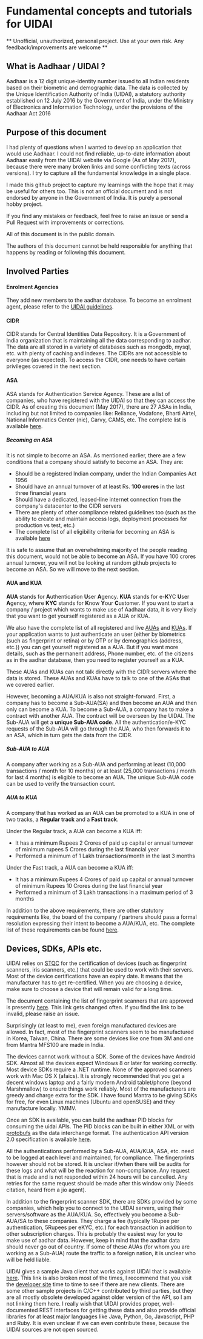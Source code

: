 # Fundamental concepts and tutorials for UIDAI
** Unofficial, unauthorized, personal project. Use at your own risk. Any feedback/improvements are welcome **

## What is Aadhaar / UIDAI ?
Aadhaar is a 12 digit unique-identity number issued to all Indian residents based on their biometric and demographic data. The data is collected by the Unique Identification Authority of India (UIDAI), a statutory authority established on 12 July 2016 by the Government of India, under the Ministry of Electronics and Information Technology, under the provisions of the Aadhaar Act 2016

## Purpose of this document
I had plenty of questions when I wanted to develop an application that would use Aadhaar. I could not find reliable, up-to-date information about Aadhaar easily from the UIDAI website via Google (As of May 2017), because there were many broken links and some conflicting texts (across versions). I try to capture all the fundamental knowledge in a single place.

I made this github project to capture my learnings with the hope that it may be useful for others too. This is not an official document and is not endorsed by anyone in the Government of India. It is purely a personal hobby project. 

If you find any mistakes or feedback, feel free to raise an issue or send a Pull Request with improvements or corrections. 

All of this document is in the public domain. 

The authors of this document cannot be held responsible for anything that happens by reading or following this document.

## Involved Parties

#### Enrolment Agencies
They add new members to the aadhar database. To become an enrolment agent, please refer to the [UIDAI guidelines](https://uidai.gov.in/enrolment-update/ecosystem-partners/enrolment-agencies.html).

#### CIDR
CIDR stands for Central Identities Data Repository. It is a Government of India organization that is maintaining all the data corresponding to aadhar. The data are all stored in a variety of databases such as mongodb, mysql, etc. with plenty of caching and indexes. The CIDRs are not accessible to everyone (as expected). To access the CIDR, one needs to have certain privileges covered in the next section.

#### ASA
ASA stands for Authentication Service Agency. These are a list of companies, who have registered with the UIDAI so that they can access the CIDR. As of creating this document (May 2017), there are 27 ASAs in India, including but not limited to companies like: Reliance, Vodafone, Bharti Airtel, 	National Informatics Center (nic), Carvy, CAMS, etc. The complete list is available [here](https://uidai.gov.in/images/list_of_live_asa.pdf).

##### Becoming an ASA
It is not simple to become an ASA. As mentioned earlier, there are a few conditions that a company should satisfy to become an ASA. They are:
* Should be a registered Indian company,  under the Indian Companies Act 1956
* Should have an annual turnover of at least Rs. **100 crores** in the last three financial years
* Should have a dedicated, leased-line internet connection from the company's datacenter to the CIDR servers
* There are plenty of other compliance related guidelines too (such as the ability to create and maintain access logs, deployment processes for production vs test, etc.)
* The complete list of all eligibility criteria for becoming an ASA is available [here](https://authportal.uidai.gov.in/home-articles?urlTitle=asa-eligibility-criteria&pageType=authentication)

It is safe to assume that an overwhelming majority of the people reading this document, would not be able to become an ASA. If you have 100 crores annual turnover, you will not be looking at random github projects to become an ASA. So we will move to the next section.

#### AUA and KUA
**AUA** stands for **A**uthentication **U**ser **A**gency. **KUA** stands for e-**K**YC **U**ser **A**gency, where **KYC** stands for **K**now **Y**our **C**ustomer. If you want to start a company / project which wants to make use of Aadhaar data, it is very likely that you want to get yourself registered as a AUA or KUA. 

We also have the complete list of all registered and live [AUAs](https://uidai.gov.in/images/list_of_live_aua.pdf) and [KUAs](https://uidai.gov.in/images/list_of_live_kua.pdf). If your application wants to just authenticate an user (either by biometrics (such as fingerprint or retina) or by OTP or by demographics (address, etc.)) you can get yourself registered as a AUA. But if you want more details, such as the permanent address, Phone number, etc. of the citizens as in the aadhar database, then you need to register yourself as a KUA.

These AUAs and KUAs can not talk directly with the CIDR servers where the data is stored. These AUAs and KUAs have to talk to one of the ASAs that we covered earlier. 

However, becoming a AUA/KUA is also not straight-forward. First, a company has to become a Sub-AUA(SA) and then become an AUA and then only can become a KUA. To become a Sub-AUA, a company has to make a contract with another AUA. The contract will be overseen by the UIDAI. The Sub-AUA will get a **unique Sub-AUA code**. All the authentication/e-KYC requests of the Sub-AUA will go through the AUA, who then forwards it to an ASA, which in turn gets the data from the CIDR.

##### Sub-AUA to AUA
A company after working as a Sub-AUA and performing at least (10,000 transactions / month for 10 months) or at least (25,000 transactions / month for last 4 months) is eligible to become an AUA. The unique Sub-AUA code can be used to verify the transaction count.

##### AUA to KUA
A company that has worked as an AUA can be promoted to a KUA in one of two tracks, a **Regular track** and a **Fast track**. 

Under the Regular track, a AUA can become a KUA iff: 
* It has a minimum Rupees 2 Crores of paid up capital or annual turnover of minimum rupees 5 Crores during the last financial year
* Performed a minimum of 1 Lakh transactions/month in the last 3 months

Under the Fast track, a AUA can become a KUA iff:
* It has a minimum Rupees 4 Crores of paid up capital or annual turnover of minimum Rupees 10 Crores during the last financial year
* Performed a minimum of 3 Lakh transactions in a maximum period of 3 months

In addition to the above requirements, there are other statutory requirements like, the board of the company / partners should pass a formal resolution expressing their intent to become a AUA/KUA, etc. The complete list of these requirements can be found [here](https://authportal.uidai.gov.in/static/Eligibility_Criteria_for_AUA%20_KUA.pdf).



## Devices, SDKs, APIs etc.
UIDAI relies on [STQC](http://www.stqc.gov.in/) for the certification of devices (such as fingerprint scanners, iris scanners, etc.) that could be used to work with their servers. Most of the device certifications have an expiry date. It means that the manufacturer has to get re-certified. When you are choosing a device, make sure to choose a device that will remain valid for a long time.

The document containing the list of fingerprint scanners that are approved is presently [here](http://www.stqc.gov.in/sites/upload_files/stqc/files/List_BDCS_FPS_Auth_ver3.1.1_23May2017.pdf). This link gets changed often. If you find the link to be invalid, please raise an issue.

Surprisingly (at least to me), even foreign manufactured devices are allowed. In fact, most of the fingerprint scanners seem to be manufactured in Korea, Taiwan, China. There are some devices like one from 3M and one from Mantra MFS100 are made in India.

The devices cannot work without a SDK. Some of the devices have Android SDK. Almost all the devices expect Windows 8 or later for working correctly. Most device SDKs require a .NET runtime. None of the approved scanners work with Mac OS X (afaics). It is strongly recommended that you get a decent windows laptop and a fairly modern Android tablet/phone (beyond Marshmallow) to ensure things work reliably. Most of the manufacturers are greedy and charge extra for the SDK. I have found Mantra to be giving SDKs for free, for even Linux machines (Ubuntu and openSUSE) and they manufacture locally. YMMV.

Once an SDK is available, you can build the aadhaar PID blocks for consuming the uidai APIs. The PID blocks can be built in either XML or with [protobufs](https://developers.google.com/protocol-buffers/) as the data interchange format. The authentication API version 2.0 specification is available [here](https://uidai.gov.in/images/FrontPageUpdates/aadhaar_authentication_api_2_0.pdf). 

All the authentications performed by a Sub-AUA, AUA/KUA, ASA, etc. need to be logged at each level and maintained, for compliance. The fingerprints however should not be stored. It is unclear if/when there will be audits for these logs and what will be the reaction for non-compliance. Any request that is made and is not responded within 24 hours will be cancelled. Any retries for the same request should be made after this window only (Needs citation, heard from a jio agent).

In addition to the fingerprint scanner SDK, there are SDKs provided by some companies, which help you to connect to the UIDAI servers, using their servers/software as the AUA/KUA. So, effectively you become a Sub-AUA/SA to these companies. They charge a fee (typically 1Rupee per authentication, 5Rupees per eKYC, etc.) for each transaction in addition to other subscription charges. This is probably the easiest way for you to make use of aadhar data. However, keep in mind that the aadhar data should never go out of country. If some of these AUAs (for whom you are working as a Sub-AUA) route the traffic to a foreign nation, it is unclear who will be held liable.

UIDAI gives a sample Java client that works against UIDAI that is available [here](https://uidai.gov.in/images/authDoc/uidai-kyc-client-2.0-src.zip). This link is also broken most of the times, I recommend that you visit the [developer site](https://authportal.uidai.gov.in/web/uidai/developer) time to time to see if there are new clients. There are some other sample projects in C/C++ contributed by third parties, but they are all mostly obsolete developed against older version of the API, so I am not linking them here. I really wish that UIDAI provides proper, well-documented REST interfaces for getting these data and also provide official libraries for at least major languages like Java, Python, Go, Javascript, PHP and Ruby. It is even unclear if we can even contribute these, because the UIDAI sources are not open sourced.
